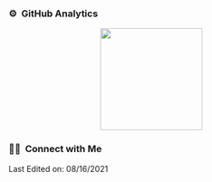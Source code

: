 ### ⚙️ &nbsp;GitHub Analytics

<p align="center">
<a href="https://github.com/backsoul">
  <img height="180em" src="https://github-readme-stats-eight-theta.vercel.app/api?username=jonitiso&show_icons=true&theme=algolia&include_all_commits=true&count_private=true"/>
</a>
</p>

### 🤝🏻 &nbsp;Connect with Me

<p align="center">
<a href="https://linkedin.com/in/jonitiso"></a>
</p>

Last Edited on: 08/16/2021
